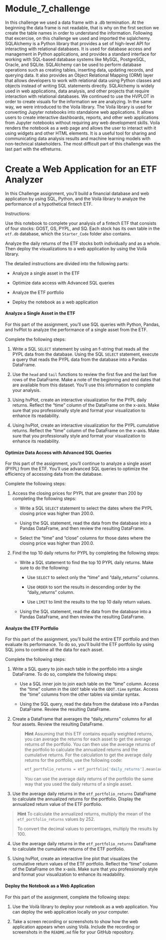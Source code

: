 # Module_7_challenge

In this challenge we used a data frame with a .db termination. At the beginning the data frame is not readable, that is why on the first section we create the table names in order to understand the information. Following that excercise, on this challenge we used and imported the sqlalchemy. SQLAlchemy is a Python library that provides a set of high-level API for interacting with relational databases. It is used for database access and management in Python applications, and provides a standard interface for working with SQL-based database systems like MySQL, PostgreSQL, Oracle, and SQLite. SQLAlchemy can be used to perform database operations such as creating tables, inserting data, updating records, and querying data. It also provides an Object Relational Mapping (ORM) layer that allows developers to work with relational data using Python classes and objects instead of writing SQL statements directly. SQLAlchemy is widely used in web applications, data analysis, and other projects that require interaction with relational databases. We continued to use the HVPLOT in order to create visuals for the information we are analyzing. In the same way, we were introduced to the Voila library. The Voila library is used for converting Jupyter notebooks into standalone web applications. It allows users to create interactive dashboards, reports, and other web applications from Jupyter notebooks without requiring any web development skills. Voila renders the notebook as a web page and allows the user to interact with it using widgets and other HTML elements. It is a useful tool for sharing and communicating data analysis results and machine learning models with non-technical stakeholders.
The most difficult part of this challenge was the last part with the etfreturns. 



# Create a Web Application for an ETF Analyzer

In this Challenge assignment, you’ll build a financial database and web application by using SQL, Python, and the Voilà library to analyze the performance of a hypothetical fintech ETF.

Instructions: 

Use this notebook to complete your analysis of a fintech ETF that consists of four stocks: GOST, GS, PYPL, and SQ. Each stock has its own table in the `etf.db` database, which the `Starter_Code` folder also contains.

Analyze the daily returns of the ETF stocks both individually and as a whole. Then deploy the visualizations to a web application by using the Voilà library.

The detailed instructions are divided into the following parts:

* Analyze a single asset in the ETF

* Optimize data access with Advanced SQL queries

* Analyze the ETF portfolio

* Deploy the notebook as a web application

#### Analyze a Single Asset in the ETF

For this part of the assignment, you’ll use SQL queries with Python, Pandas, and hvPlot to analyze the performance of a single asset from the ETF.

Complete the following steps:

1. Write a SQL `SELECT` statement by using an f-string that reads all the PYPL data from the database. Using the SQL `SELECT` statement, execute a query that reads the PYPL data from the database into a Pandas DataFrame.

2. Use the `head` and `tail` functions to review the first five and the last five rows of the DataFrame. Make a note of the beginning and end dates that are available from this dataset. You’ll use this information to complete your analysis.

3. Using hvPlot, create an interactive visualization for the PYPL daily returns. Reflect the “time” column of the DataFrame on the x-axis. Make sure that you professionally style and format your visualization to enhance its readability.

4. Using hvPlot, create an interactive visualization for the PYPL cumulative returns. Reflect the “time” column of the DataFrame on the x-axis. Make sure that you professionally style and format your visualization to enhance its readability.

#### Optimize Data Access with Advanced SQL Queries

For this part of the assignment, you’ll continue to analyze a single asset (PYPL) from the ETF. You’ll use advanced SQL queries to optimize the efficiency of accessing data from the database.

Complete the following steps:

1. Access the closing prices for PYPL that are greater than 200 by completing the following steps:

    - Write a SQL `SELECT` statement to select the dates where the PYPL closing price was higher than 200.0.

    - Using the SQL statement, read the data from the database into a Pandas DataFrame, and then review the resulting DataFrame.

    - Select the “time” and “close” columns for those dates where the closing price was higher than 200.0.

2. Find the top 10 daily returns for PYPL by completing the following steps:

    -  Write a SQL statement to find the top 10 PYPL daily returns. Make sure to do the following:

        * Use `SELECT` to select only the “time” and “daily_returns” columns.

        * Use `ORDER` to sort the results in descending order by the “daily_returns” column.

        * Use `LIMIT` to limit the results to the top 10 daily return values.

    - Using the SQL statement, read the data from the database into a Pandas DataFrame, and then review the resulting DataFrame.

#### Analyze the ETF Portfolio

For this part of the assignment, you’ll build the entire ETF portfolio and then evaluate its performance. To do so, you’ll build the ETF portfolio by using SQL joins to combine all the data for each asset.

Complete the following steps:

1. Write a SQL query to join each table in the portfolio into a single DataFrame. To do so, complete the following steps:

    - Use a SQL inner join to join each table on the “time” column. Access the “time” column in the `GDOT` table via the `GDOT.time` syntax. Access the “time” columns from the other tables via similar syntax.

    - Using the SQL query, read the data from the database into a Pandas DataFrame. Review the resulting DataFrame.

2. Create a DataFrame that averages the “daily_returns” columns for all four assets. Review the resulting DataFrame.

    > **Hint** Assuming that this ETF contains equally weighted returns, you can average the returns for each asset to get the average returns of the portfolio. You can then use the average returns of the portfolio to calculate the annualized returns and the cumulative returns. For the calculation to get the average daily returns for the portfolio, use the following code:
    >
    > ```python
    > etf_portfolio_returns = etf_portfolio['daily_returns'].mean(axis=1)
    > ```
    >
    > You can use the average daily returns of the portfolio the same way that you used the daily returns of a single asset.

3. Use the average daily returns in the `etf_portfolio_returns` DataFrame to calculate the annualized returns for the portfolio. Display the annualized return value of the ETF portfolio.

> **Hint**  To calculate the annualized returns, multiply the mean of the `etf_portfolio_returns` values by 252.
>
> To convert the decimal values to percentages, multiply the results by 100.

4. Use the average daily returns in the `etf_portfolio_returns` DataFrame to calculate the cumulative returns of the ETF portfolio.

5. Using hvPlot, create an interactive line plot that visualizes the cumulative return values of the ETF portfolio. Reflect the “time” column of the DataFrame on the x-axis. Make sure that you professionally style and format your visualization to enhance its readability.

#### Deploy the Notebook as a Web Application

For this part of the assignment, complete the following steps:

1. Use the Voilà library to deploy your notebook as a web application. You can deploy the web application locally on your computer.

2. Take a screen recording or screenshots to show how the web application appears when using Voilà. Include the recording or screenshots in the `README.md` file for your GitHub repository.
